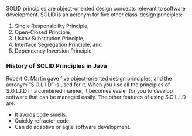 SOLID principles are object-oriented design concepts relevant to software development.
SOLID is an acronym for five other class-design principles:

1. Single Responsibility Principle,
2. Open-Closed Principle,
3. Liskov Substitution Principle,
4. Interface Segregation Principle, and
5. Dependency Inversion Principle.

### History of SOLID Principles in Java

Robert C. Martin gave five object-oriented design principles, and the acronym “S.O.L.I.D” is used for it. When you use all the principles of S.O.L.I.D in a combined manner, it becomes easier for you to develop software that can be managed easily. The other features of using S.O.L.I.D are:

- It avoids code smells.
- Quickly refractor code.
- Can do adaptive or agile software development.
